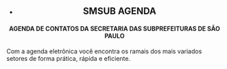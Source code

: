 + <h2 align="center">SMSUB AGENDA</h2>

 <h4 align="center"> AGENDA DE CONTATOS DA SECRETARIA DAS SUBPREFEITURAS DE SÃO PAULO</h4>

<p>Com a agenda eletrônica você encontra os ramais dos mais variados setores de forma prática, rápida e eficiente.</p>
